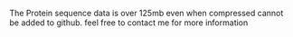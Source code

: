 The Protein sequence data is over 125mb  even when compressed cannot be added to github. feel free to contact me for more information
